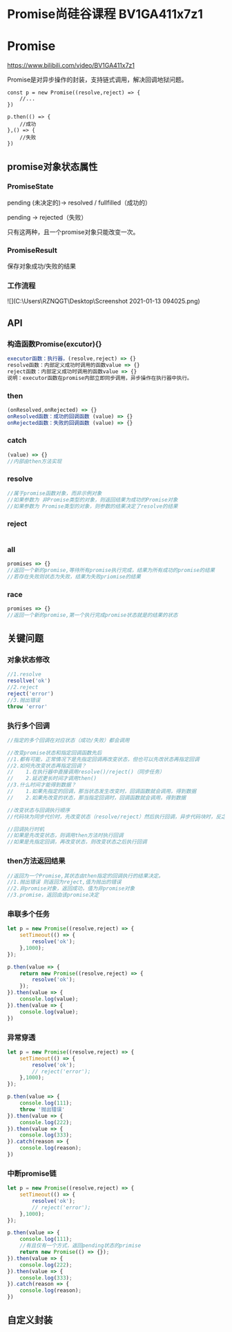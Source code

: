 # Promise尚硅谷课程 BV1GA411x7z1

# Promise 

https://www.bilibili.com/video/BV1GA411x7z1

Promise是对异步操作的封装，支持链式调用，解决回调地狱问题。

```
const p = new Promise((resolve,reject) => {
	//...
})

p.then(() => {
	//成功
},() => {
	//失败
})
```

## promise对象状态属性

### PromiseState

pending (未决定的)-> resolved / fullfilled（成功的）

pending -> rejected（失败）

只有这两种，且一个promise对象只能改变一次。

### PromiseResult

保存对象成功/失败的结果

### 工作流程

![](C:\Users\RZNQGT\Desktop\Screenshot 2021-01-13 094025.png)

## API

### 构造函数Promise(excutor){}

```javascript
executor函数：执行器，(resolve,reject) => {}
resolve函数：内部定义成功时调用的函数value => {}
reject函数：内部定义成功时调用的函数value => {}
说明：executor函数在promise内部立即同步调用，异步操作在执行器中执行。
```

### then

```javascript
(onResolved,onRejected) => {}
onResolved函数：成功的回调函数 (value) => {}
onRejected函数：失败的回调函数 (value) => {}
```

### catch

```javascript
(value) => {}
//内部由then方法实现
```

### resolve

```javascript
//属于promise函数对象，而非示例对象
//如果参数为 非Promise类型的对象，则返回结果为成功的Promise对象
//如果参数为 Promise类型的对象，则参数的结果决定了resolve的结果
```

### reject

```javascript

```

### all

```javascript
promises => {} 
//返回一个新的promise,等待所有promise执行完成，结果为所有成功的promise的结果
//若存在失败则状态为失败，结果为失败priomise的结果
```

### race

```javascript
promises => {} 
//返回一个新的promise,第一个执行完成promise状态就是的结果的状态
```

## 关键问题

### 对象状态修改

```javascript
//1.resolve
resollve('ok')
//2.reject
reject('error')
//3.抛出错误
throw 'error'

```

### 执行多个回调

```javascript
//指定的多个回调在对应状态（成功/失败）都会调用

//改变promise状态和指定回调函数先后
//1.都有可能，正常情况下是先指定回调再改变状态，但也可以先改状态再指定回调
//2.如何先改变状态再指定回调？
//	  1.在执行器中直接调用resolve()/reject()（同步任务）
//	  2.延迟更长时间才调用then()
//3.什么时间才能得到数据？
//	  1.如果先指定的回调，那当状态发生改变时，回调函数就会调用，得到数据
//    2.如果先改变的状态，那当指定回调时，回调函数就会调用，得到数据

//改变状态与回调执行顺序
//代码块为同步代价时，先改变状态（resolve/reject）然后执行回调，异步代码块时，反之

//回调执行时机
//如果是先改变状态，则调用then方法时执行回调
//如果是先指定回调，再改变状态，则改变状态之后执行回调
```

### then方法返回结果

```javascript
//返回为一个Promise,其状态由then指定的回调执行的结果决定。
//1.抛出错误 则返回为reject,值为抛出的错误
//2.非promise对象，返回成功，值为非promise对象
//3.promise，返回由该promise决定
```

### 串联多个任务

```javascript
let p = new Promise((resolve,reject) => {
    setTimeout(() => {
        resolve('ok');
    },1000);
});

p.then(value => {
    return new Promise((resolve,reject) => {
        resolve('ok');
    });
}).then(value => {
    console.log(value);
}).then(value => {
    console.log(value);
})
```

### 异常穿透

```javascript
let p = new Promise((resolve,reject) => {
    setTimeout(() => {
        resolve('ok');
        // reject('error');
    },1000);
});

p.then(value => {
    console.log(111);
    throw '抛出错误'
}).then(value => {
    console.log(222);
}).then(value => {
    console.log(333);
}).catch(reason => {
    console.log(reason);
})
```

### 中断promise链

```javascript
let p = new Promise((resolve,reject) => {
    setTimeout(() => {
        resolve('ok');
        // reject('error');
    },1000);
});

p.then(value => {
    console.log(111);
    //有且仅有一个方式，返回pending状态的primise
    return new Promise(() => {});
}).then(value => {
    console.log(222);
}).then(value => {
    console.log(333);
}).catch(reason => {
    console.log(reason);
})
```

## 自定义封装